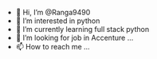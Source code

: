 - 👋 Hi, I’m @Ranga9490
- 👀 I’m interested in python 
- 🌱 I’m currently learning full stack python 
- 💞️ I’m looking for job in Accenture ...
- 📫 How to reach me ...

<!---
Ranga9490/Ranga9490 is a ✨ special ✨ repository because its `README.md` (this file) appears on your GitHub profile.
You can click the Preview link to take a look at your changes.
--->
